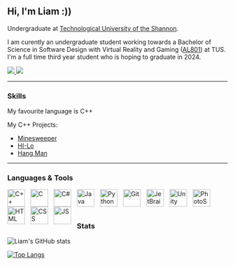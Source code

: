 ## Hi, I'm Liam :))

Undergraduate at [Technological University of the Shannon](https://tus.ie/).

I am curently an undergraduate student working towards a Bachelor of Science in Software Design with Virtual Reality and Gaming ([AL801](https://www.ait.ie/courses/BSc-Hons-in-Software-Design-Virtual-Reality-Gaming)) at TUS. I'm a full time third year student who is hoping to graduate in 2024.

<p align = "left" style = "padding-right:50px;">
  <a href = "https://github.com/rossliam2212">
    <img src = "https://img.shields.io/github/followers/rossliam2212?style=social"/>
  </a>
  
  <a href = "https://linkedin.com/in/rossliam2212">
    <img src = "https://img.shields.io/badge/-rossliam2212-blue?style=flat-square&logo=Linkedin&logoColor=white/"/>
  </a>
  
  <!--
  <a href = "#">
    <img src = "https://custom-icon-badges.demolab.com/badge/custom-badge-blue.svg?logo=paintbrush&logoColor=white"/>
  </a>
  -->
</p>

---

### Skills

My favourite language is C++

My C++ Projects:
- [Minesweeper](https://github.com/rossliam2212/MineSweeper)
- [HI-Lo](https://github.com/rossliam2212/Hi-Lo)
- [Hang Man](https://github.com/rossliam2212/HangMan)

---

### Languages & Tools

<p>
<img align="left" alt = "C++" width = "40px" style = "padding-right:10px;" src = "https://cdn.jsdelivr.net/gh/devicons/devicon/icons/cplusplus/cplusplus-original.svg">
<img align="left" alt = "C" width = "40px" style = "padding-right:10px;" src = "https://cdn.jsdelivr.net/gh/devicons/devicon/icons/c/c-original.svg">
<img align="left" alt = "C#" width = "40px" style = "padding-right:10px;" src = "https://cdn.jsdelivr.net/gh/devicons/devicon/icons/csharp/csharp-original.svg">
<img align="left" alt = "Java" width = "40px" style = "padding-right:10px;" src = "https://cdn.jsdelivr.net/gh/devicons/devicon/icons/java/java-original.svg">
<img align="left" alt = "Python" width = "40px" style = "padding-right:10px;" src = "https://cdn.jsdelivr.net/gh/devicons/devicon/icons/python/python-original.svg">
<img align="left" alt = "Git" width = "40px" style = "padding-right:10px;" src = "https://cdn.jsdelivr.net/gh/devicons/devicon/icons/git/git-original.svg">
<img align="left" alt = "JetBrains" width = "40px" style = "padding-right:10px;" src = "https://cdn.jsdelivr.net/gh/devicons/devicon/icons/jetbrains/jetbrains-original.svg">
<img align="left" alt = "Unity" width = "40px" style = "padding-right:10px;" src = "https://cdn.jsdelivr.net/gh/devicons/devicon/icons/unity/unity-original-wordmark.svg">
<img align="left" alt = "PhotoShop" width = "40px" style = "padding-right:10px;" src = "https://cdn.jsdelivr.net/gh/devicons/devicon/icons/photoshop/photoshop-line.svg">
<img align="left" alt = "HTML" width = "40px" style = "padding-right:10px;" src = "https://cdn.jsdelivr.net/gh/devicons/devicon/icons/html5/html5-original.svg">
<img align="left" alt = "CSS" width = "40px" style = "padding-right:10px;" src = "https://cdn.jsdelivr.net/gh/devicons/devicon/icons/css3/css3-original.svg">
<img align="left" alt = "JS" width = "40px" style = "padding-right:10px;" src = "https://cdn.jsdelivr.net/gh/devicons/devicon/icons/javascript/javascript-original.svg">
</p>

<br><br>

#


### Stats

![Liam's GitHub stats](https://github-readme-stats.vercel.app/api?username=rossliam2212&show_icons=true&theme=react)

[![Top Langs](https://github-readme-stats.vercel.app/api/top-langs/?username=rossliam2212&title_color=61dafb&bg_color=20232a&text_color=ffffff&icon_color=61dafb)](https://github.com/rossliam2212/github-readme-stats)


#

<!--

### Projects

[Year 2 Game AI & Physics](https://github.com/tussoftwaredesign/ca-rossliam2212)

-->
